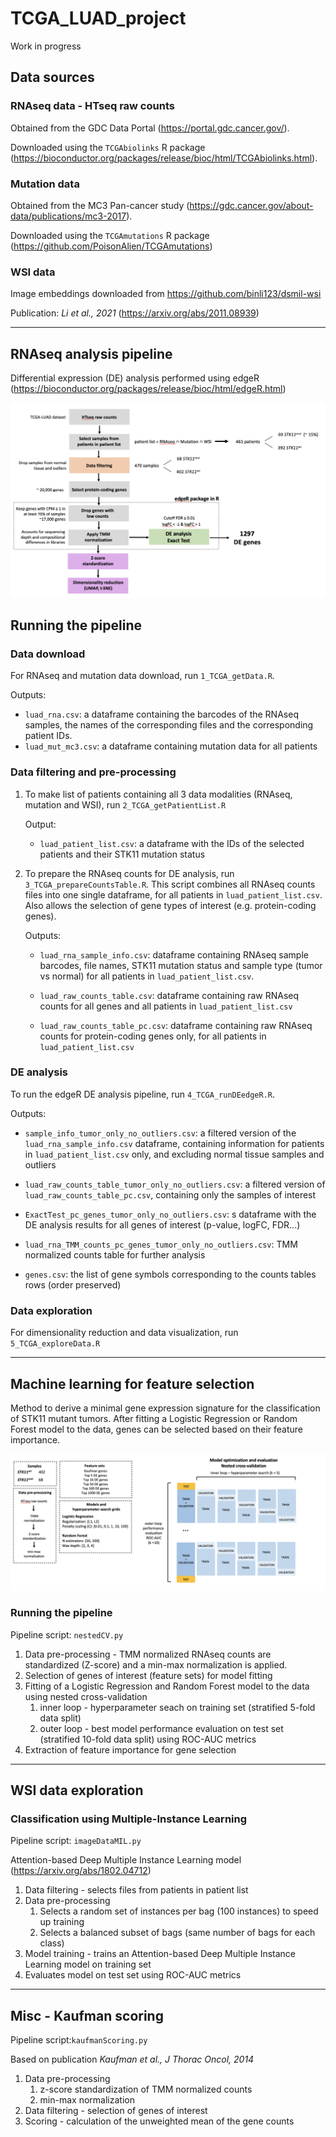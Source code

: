 # TCGA_LUAD_project
Work in progress
## Data sources

### RNAseq data - HTseq raw counts
Obtained from the GDC Data Portal (https://portal.gdc.cancer.gov/).

Downloaded using the `TCGAbiolinks` R package (https://bioconductor.org/packages/release/bioc/html/TCGAbiolinks.html).

### Mutation data
Obtained from the MC3 Pan-cancer study (https://gdc.cancer.gov/about-data/publications/mc3-2017).

Downloaded using the `TCGAmutations` R package (https://github.com/PoisonAlien/TCGAmutations)

### WSI data
Image embeddings downloaded from https://github.com/binli123/dsmil-wsi

Publication: *Li et al., 2021* (https://arxiv.org/abs/2011.08939)

---
## RNAseq analysis pipeline
Differential expression (DE) analysis performed using edgeR (https://bioconductor.org/packages/release/bioc/html/edgeR.html)

![alt text](https://github.com/sophiehersz/TCGA_LUAD_project/blob/main/thumbnails/RNAseq_pipeline.png?raw=true)

## Running the pipeline
### Data download
For RNAseq and mutation data download, run `1_TCGA_getData.R`. 

Outputs:
- `luad_rna.csv`: a dataframe 
containing the barcodes of the RNAseq samples, the names of the corresponding files and
the corresponding patient IDs.
- `luad_mut_mc3.csv`: a dataframe containing mutation data for all patients  

### Data  filtering and pre-processing
1. To make list of patients containing all 3 data modalities (RNAseq, mutation and WSI), run `2_TCGA_getPatientList.R`
   
   Output:
   
   - `luad_patient_list.csv`: a dataframe with the IDs of the selected patients
   and their STK11 mutation status
     

2. To prepare the RNAseq counts for DE analysis, run `3_TCGA_prepareCountsTable.R`. This script combines all 
   RNAseq counts files into one single dataframe, for all patients in `luad_patient_list.csv`.
   Also allows the selection of gene types of interest (e.g. protein-coding genes). 
   
   Outputs:
   - `luad_rna_sample_info.csv`: dataframe containing RNAseq sample barcodes, file names,
   STK11 mutation status and sample type (tumor vs normal) for all patients in
     `luad_patient_list.csv`.
     
   - `luad_raw_counts_table.csv`: dataframe containing raw RNAseq counts 
     for all genes and all patients in `luad_patient_list.csv`
     
   - `luad_raw_counts_table_pc.csv`: dataframe containing raw RNAseq counts
   for protein-coding genes only, for all patients in `luad_patient_list.csv`

### DE analysis
To run the edgeR DE analysis pipeline, run `4_TCGA_runDEedgeR.R`.

Outputs:

- `sample_info_tumor_only_no_outliers.csv`: a filtered version of the
`luad_rna_sample_info.csv` dataframe, containing information for patients
  in `luad_patient_list.csv` only, and excluding normal tissue samples and
  outliers
  
- `luad_raw_counts_table_tumor_only_no_outliers.csv`: a filtered version of
`luad_raw_counts_table_pc.csv`, containing only the samples of interest
  
- `ExactTest_pc_genes_tumor_only_no_outliers.csv`: s dataframe with the DE
analysis results for all genes of interest (p-value, logFC, FDR...)
  
- `luad_rna_TMM_counts_pc_genes_tumor_only_no_outliers.csv`: TMM normalized
counts table for further analysis
  
- `genes.csv`: the list of gene symbols corresponding to the counts tables rows
  (order preserved)

### Data exploration
For dimensionality reduction and data visualization, run `5_TCGA_exploreData.R`

---

## Machine learning for feature selection
Method to derive a minimal gene expression signature for the classification of STK11
mutant tumors. After fitting a Logistic Regression or Random Forest model to the data, 
genes can be selected based on their feature importance.

![alt text](https://github.com/sophiehersz/TCGA_LUAD_project/blob/main/thumbnails/ML_pipeline.png?raw=true)

### Running the pipeline
Pipeline script: `nestedCV.py`

1. Data pre-processing - TMM normalized RNAseq counts are standardized (Z-score) and a min-max normalization is applied.
2. Selection of genes of interest (feature sets) for model fitting
3. Fitting of a Logistic Regression and Random Forest model to the data using nested cross-validation
   1. inner loop - hyperparameter seach on training set (stratified 5-fold data split)
   2. outer loop - best model performance evaluation on test set (stratified 10-fold data split) using ROC-AUC metrics
4. Extraction of feature importance for gene selection

---

## WSI data exploration

### Classification using Multiple-Instance Learning
Pipeline script: `imageDataMIL.py`

Attention-based Deep Multiple Instance Learning model (https://arxiv.org/abs/1802.04712)

1. Data filtering - selects files from patients in patient list
2. Data pre-processing
   1. Selects a random set of instances per bag (100 instances) to speed up training
   2. Selects a balanced subset of bags (same number of bags for each class)
3. Model training - trains an Attention-based Deep Multiple Instance Learning model
on training set
4. Evaluates model on test set using ROC-AUC metrics

---

## Misc - Kaufman scoring
Pipeline script:`kaufmanScoring.py`

Based on publication *Kaufman et al., J Thorac Oncol, 2014*

1. Data pre-processing
   1. z-score standardization of TMM normalized counts
   2. min-max normalization
2. Data filtering - selection of genes of interest
3. Scoring - calculation of the unweighted mean of the gene counts